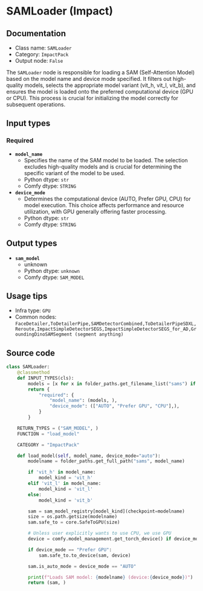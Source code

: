 # SAMLoader (Impact)
## Documentation
- Class name: `SAMLoader`
- Category: `ImpactPack`
- Output node: `False`

The `SAMLoader` node is responsible for loading a SAM (Self-Attention Model) based on the model name and device mode specified. It filters out high-quality models, selects the appropriate model variant (vit_h, vit_l, vit_b), and ensures the model is loaded onto the preferred computational device (GPU or CPU). This process is crucial for initializing the model correctly for subsequent operations.
## Input types
### Required
- **`model_name`**
    - Specifies the name of the SAM model to be loaded. The selection excludes high-quality models and is crucial for determining the specific variant of the model to be used.
    - Python dtype: `str`
    - Comfy dtype: `STRING`
- **`device_mode`**
    - Determines the computational device (AUTO, Prefer GPU, CPU) for model execution. This choice affects performance and resource utilization, with GPU generally offering faster processing.
    - Python dtype: `str`
    - Comfy dtype: `STRING`
## Output types
- **`sam_model`**
    - unknown
    - Python dtype: `unknown`
    - Comfy dtype: `SAM_MODEL`
## Usage tips
- Infra type: `GPU`
- Common nodes: `FaceDetailer,ToDetailerPipe,SAMDetectorCombined,ToDetailerPipeSDXL,Reroute,ImpactSimpleDetectorSEGS,ImpactSimpleDetectorSEGS_for_AD,GroundingDinoSAMSegment (segment anything)`


## Source code
```python
class SAMLoader:
    @classmethod
    def INPUT_TYPES(cls):
        models = [x for x in folder_paths.get_filename_list("sams") if 'hq' not in x]
        return {
            "required": {
                "model_name": (models, ),
                "device_mode": (["AUTO", "Prefer GPU", "CPU"],),
            }
        }

    RETURN_TYPES = ("SAM_MODEL", )
    FUNCTION = "load_model"

    CATEGORY = "ImpactPack"

    def load_model(self, model_name, device_mode="auto"):
        modelname = folder_paths.get_full_path("sams", model_name)

        if 'vit_h' in model_name:
            model_kind = 'vit_h'
        elif 'vit_l' in model_name:
            model_kind = 'vit_l'
        else:
            model_kind = 'vit_b'

        sam = sam_model_registry[model_kind](checkpoint=modelname)
        size = os.path.getsize(modelname)
        sam.safe_to = core.SafeToGPU(size)

        # Unless user explicitly wants to use CPU, we use GPU
        device = comfy.model_management.get_torch_device() if device_mode == "Prefer GPU" else "CPU"

        if device_mode == "Prefer GPU":
            sam.safe_to.to_device(sam, device)

        sam.is_auto_mode = device_mode == "AUTO"

        print(f"Loads SAM model: {modelname} (device:{device_mode})")
        return (sam, )

```

